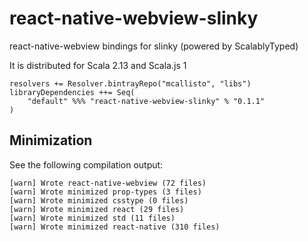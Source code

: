 # react-native-webview-slinky

react-native-webview bindings for slinky (powered by ScalablyTyped)

It is distributed for Scala 2.13 and Scala.js 1

```
resolvers += Resolver.bintrayRepo("mcallisto", "libs")
libraryDependencies ++= Seq(
    "default" %%% "react-native-webview-slinky" % "0.1.1" 
) 
```

## Minimization

See the following compilation output:

```
[warn] Wrote react-native-webview (72 files)
[warn] Wrote minimized prop-types (3 files)
[warn] Wrote minimized csstype (0 files)
[warn] Wrote minimized react (29 files)
[warn] Wrote minimized std (11 files)
[warn] Wrote minimized react-native (310 files)
```